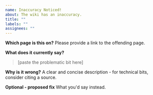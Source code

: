 ```yaml
---
name: Inaccuracy Noticed!
about: The wiki has an inaccuracy.
title: ""
labels: ""
assignees: ""
---
```


**Which page is this on?**
Please provide a link to the offending page.

**What does it currently say?**

> [paste the problematic bit here]

**Why is it wrong?**
A clear and concise description - for technical bits, consider citing a source.

**Optional - proposed fix**
What you'd say instead.
